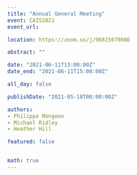 ```yaml
---
title: "Annual General Meeting"
event: CAIS2021
event_url:

location: https://zoom.us/j/96815079086

abstract: ""

date: "2021-06-11T13:00:00Z"
date_end: "2021-06-11T15:00:00Z"

all_day: false

publishDate: "2021-05-18T00:00:00Z"

authors:
- Philippe Mongeon
- Michael Ridley
- Heather Hill

featured: false


math: true
---
```

